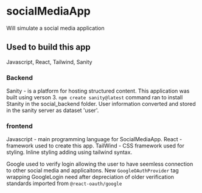 # socialMediaApp
Will simulate a social media application
## Used to build this app
Javascript, React, Tailwind, Sanity

### Backend
Sanity - is a platform for hosting structured content. This application was built using verson 3.  `npm create sanity@latest` command ran to install Stanity in the social_backend folder. User information converted and stored in the sanity server as dataset 'user'.

### frontend
Javascript - main programming language for SocialMediaApp.
React - framework used to create this app.
TailWind - CSS framework used for styling. Inline styling adding using tailwind syntax.

Google used to verify login allowing the user to have seemless connection to other social media and applicaitons. New `GoogleOAuthProvider` tag wrapping GoogleLogin need after depreciation of older verification standards imported from `@react-oauth/google`
